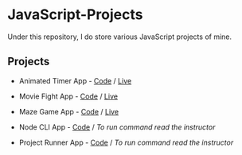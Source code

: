 # JavaScript-Projects

Under this repository, I do store various JavaScript projects of mine.

## Projects

- Animated Timer App - [Code](https://github.com/OzanYasin/JavaScript-Projects/tree/master/animated-timer) / [Live](https://timer-with-animation.netlify.app/)

- Movie Fight App - [Code](https://github.com/OzanYasin/JavaScript-Projects/tree/master/movie-fight) / [Live](https://movie-fight-app-ozan.netlify.app/)

- Maze Game App - [Code](https://github.com/OzanYasin/JavaScript-Projects/tree/master/maze-game) / [Live](https://maze-game-app-ozan.netlify.app)

- Node CLI App - [Code](https://github.com/OzanYasin/JavaScript-Projects/tree/master/node-cli) / *To run command read the instructor*

- Project Runner App - [Code](https://github.com/OzanYasin/JavaScript-Projects/tree/master/project-runner) / *To run command read the instructor*
